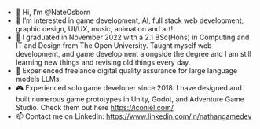 - 👋 Hi, I’m @NateOsborn
- 👀 I’m interested in game development, AI, full stack web development, graphic design, UI/UX, music, animation and art!
- 🌱 I graduated in November 2022 with a 2.1 BSc(Hons) in Computing and IT and Design from The Open University. Taught myself web development, and game development alongside the degree and I am still learning new things and revising old things every day.
- 🤖 Experienced freelance digital quality assurance for large language models LLMs.
- 🎮 Experienced solo game developer since 2018. I have designed and built numerous game prototypes in Unity, Godot, and Adventure Game Studio. Check them out here https://iconiel.com/
- 📫 Contact me on LinkedIn: https://www.linkedin.com/in/nathangamedev

<!---
NateOsborn/NateOsborn is a ✨ special ✨ repository because its `README.md` (this file) appears on your GitHub profile.
You can click the Preview link to take a look at your changes.
--->
